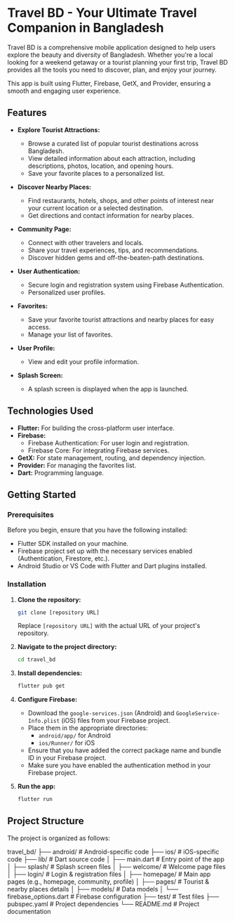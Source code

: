 # Travel BD - Your Ultimate Travel Companion in Bangladesh

Travel BD is a comprehensive mobile application designed to help users explore the beauty and diversity of Bangladesh. Whether you're a local looking for a weekend getaway or a tourist planning your first trip, Travel BD provides all the tools you need to discover, plan, and enjoy your journey.

This app is built using Flutter, Firebase, GetX, and Provider, ensuring a smooth and engaging user experience.

## Features

* **Explore Tourist Attractions:**
    * Browse a curated list of popular tourist destinations across Bangladesh.
    * View detailed information about each attraction, including descriptions, photos, location, and opening hours.
    * Save your favorite places to a personalized list.

* **Discover Nearby Places:**
    * Find restaurants, hotels, shops, and other points of interest near your current location or a selected destination.
    * Get directions and contact information for nearby places.

* **Community Page:**
    * Connect with other travelers and locals.
    * Share your travel experiences, tips, and recommendations.
    * Discover hidden gems and off-the-beaten-path destinations.

* **User Authentication:**
    * Secure login and registration system using Firebase Authentication.
    * Personalized user profiles.

* **Favorites:**
    * Save your favorite tourist attractions and nearby places for easy access.
    * Manage your list of favorites.

* **User Profile:**
    * View and edit your profile information.

* **Splash Screen:**
    * A splash screen is displayed when the app is launched.

## Technologies Used

* **Flutter:** For building the cross-platform user interface.
* **Firebase:**
    * Firebase Authentication: For user login and registration.
    * Firebase Core: For integrating Firebase services.
* **GetX:** For state management, routing, and dependency injection.
* **Provider:** For managing the favorites list.
* **Dart:** Programming language.

## Getting Started

### Prerequisites

Before you begin, ensure that you have the following installed:

* Flutter SDK installed on your machine.
* Firebase project set up with the necessary services enabled (Authentication, Firestore, etc.).
* Android Studio or VS Code with Flutter and Dart plugins installed.

### Installation

1. **Clone the repository:**
    ```bash
    git clone [repository URL]
    ```
   Replace `[repository URL]` with the actual URL of your project's repository.

2. **Navigate to the project directory:**
    ```bash
    cd travel_bd
    ```

3. **Install dependencies:**
    ```bash
    flutter pub get
    ```

4. **Configure Firebase:**
    * Download the `google-services.json` (Android) and `GoogleService-Info.plist` (iOS) files from your Firebase project.
    * Place them in the appropriate directories:
        - `android/app/` for Android
        - `ios/Runner/` for iOS
    * Ensure that you have added the correct package name and bundle ID in your Firebase project.
    * Make sure you have enabled the authentication method in your Firebase project.

5. **Run the app:**
    ```bash
    flutter run
    ```

## Project Structure

The project is organized as follows:

travel_bd/
├── android/                       # Android-specific code
├── ios/                           # iOS-specific code
├── lib/                           # Dart source code
│   ├── main.dart                  # Entry point of the app
│   ├── splash/                    # Splash screen files
│   ├── welcome/                   # Welcome page files
│   ├── login/                     # Login & registration files
│   ├── homepage/                  # Main app pages (e.g., homepage, community, profile)
│   ├── pages/                     # Tourist & nearby places details
│   ├── models/                    # Data models
│   └── firebase_options.dart      # Firebase configuration
├── test/                          # Test files
├── pubspec.yaml                   # Project dependencies
└── README.md                      # Project documentation